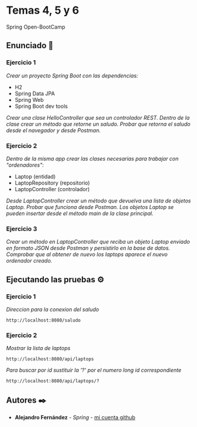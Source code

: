 # Temas 4, 5 y 6

Spring Open-BootCamp

## Enunciado 🚀

### Ejercicio 1 

_Crear un proyecto Spring Boot con las dependencias:_

* H2
* Spring Data JPA
* Spring Web
* Spring Boot dev tools

_Crear una clase HelloController que sea un controlador REST. Dentro de la clase crear un método que retorne un saludo. Probar que retorna el saludo desde el navegador y desde Postman._

### Ejercicio 2
_Dentro de la misma app crear las clases necesarias para trabajar con "ordenadores":_

* Laptop (entidad)
* LaptopRepository (repositorio)
* LaptopController (controlador)

_Desde LaptopController crear un método que devuelva una lista de objetos Laptop._
_Probar que funciona desde Postman._
_Los objetos Laptop se pueden insertar desde el método main de la clase principal._

### Ejercicio 3
_Crear un método en LaptopController que reciba un objeto Laptop enviado en formato JSON desde Postman y persistirlo en la base de datos.
Comprobar que al obtener de nuevo los laptops aparece el nuevo ordenador creado._

## Ejecutando las pruebas ⚙️

### Ejercicio 1
_Direccion para la conexion del saludo_
```
http://localhost:8080/saludo
```
### Ejercicio 2
_Mostrar la lista de laptops_
```
http://localhost:8080/api/laptops
```
_Para buscar por id sustituir la '?' por el numero long id correspondiente_
```
http://localhost:8080/api/laptops/?
```

## Autores ✒️

* **Alejandro Fernández** - *Spring* - [mi cuenta github](https://github.com/AlejandroAST)

